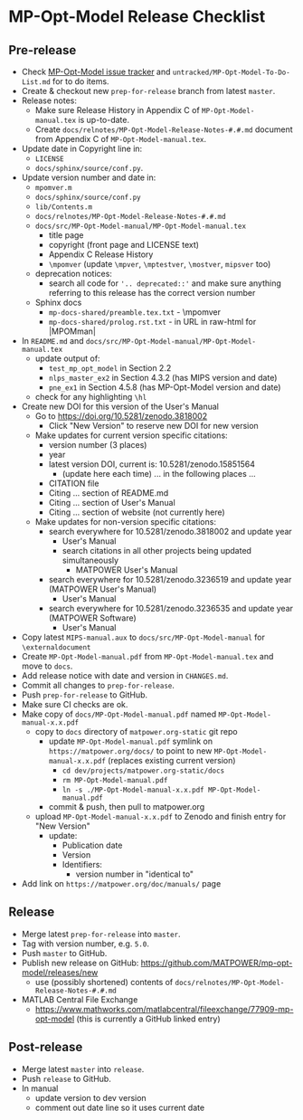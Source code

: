 MP-Opt-Model Release Checklist
==============================


Pre-release
-----------
- Check [MP-Opt-Model issue tracker](https://github.com/MATPOWER/mp-opt-model/issues)
  and `untracked/MP-Opt-Model-To-Do-List.md` for to do items.
- Create & checkout new `prep-for-release` branch from latest `master`.
- Release notes:
  - Make sure Release History in Appendix C of `MP-Opt-Model-manual.tex` is
    up-to-date.
  - Create `docs/relnotes/MP-Opt-Model-Release-Notes-#.#.md` document from
    Appendix C of `MP-Opt-Model-manual.tex`.
- Update date in Copyright line in:
  - `LICENSE`
  - `docs/sphinx/source/conf.py`.
- Update version number and date in:
  - `mpomver.m`
  - `docs/sphinx/source/conf.py`
  - `lib/Contents.m`
  - `docs/relnotes/MP-Opt-Model-Release-Notes-#.#.md`
  - `docs/src/MP-Opt-Model-manual/MP-Opt-Model-manual.tex`
    - title page
    - copyright (front page and LICENSE text)
    - Appendix C Release History
    - `\mpomver` (update `\mpver`, `\mptestver`, `\mostver`, `mipsver` too)
  - deprecation notices:
    - search all code for `'.. deprecated::'` and make sure anything referring
      to this release has the correct version number
  - Sphinx docs
    - `mp-docs-shared/preamble.tex.txt` - \mpomver
    - `mp-docs-shared/prolog.rst.txt` - in URL in raw-html for |MPOMman|
- In `README.md` and `docs/src/MP-Opt-Model-manual/MP-Opt-Model-manual.tex`
  - update output of:
    - `test_mp_opt_model` in Section 2.2
    - `nlps_master_ex2` in Section 4.3.2 (has MIPS version and date)
    - `pne_ex1` in Section 4.5.8 (has MP-Opt-Model version and date)
  - check for any highlighting `\hl`
- Create new DOI for this version of the User's Manual
  - Go to https://doi.org/10.5281/zenodo.3818002
    - Click "New Version" to reserve new DOI for new version
  - Make updates for current version specific citations:
    - version number (3 places)
    - year
    - latest version DOI, current is: 10.5281/zenodo.15851564
      - (update here each time)
    ... in the following places ...
    - CITATION file
    - Citing ... section of README.md
    - Citing ... section of User's Manual
    - Citing ... section of website (not currently here)
  - Make updates for non-version specific citations:
    - search everywhere for 10.5281/zenodo.3818002 and update year
      - User's Manual
      - search citations in all other projects being updated simultaneously
        - MATPOWER User's Manual
    - search everywhere for 10.5281/zenodo.3236519 and update year (MATPOWER User's Manual)
      - User's Manual
    - search everywhere for 10.5281/zenodo.3236535 and update year (MATPOWER Software)
      - User's Manual
- Copy latest `MIPS-manual.aux` to `docs/src/MP-Opt-Model-manual` for
  `\externaldocument`
- Create `MP-Opt-Model-manual.pdf` from `MP-Opt-Model-manual.tex` and move
  to `docs`.
- Add release notice with date and version in `CHANGES.md`.
- Commit all changes to `prep-for-release`.
- Push `prep-for-release` to GitHub.
- Make sure CI checks are ok.
- Make copy of `docs/MP-Opt-Model-manual.pdf` named `MP-Opt-Model-manual-x.x.pdf`
  - copy to `docs` directory of `matpower.org-static` git repo
    - update `MP-Opt-Model-manual.pdf` symlink on `https://matpower.org/docs/` to point
      to new `MP-Opt-Model-manual-x.x.pdf` (replaces existing current version)
      - `cd dev/projects/matpower.org-static/docs`
      - `rm MP-Opt-Model-manual.pdf`
      - `ln -s ./MP-Opt-Model-manual-x.x.pdf MP-Opt-Model-manual.pdf`
    - commit & push, then pull to matpower.org
  - upload `MP-Opt-Model-manual-x.x.pdf` to Zenodo and finish entry for "New Version"
    - update:
      - Publication date
      - Version
      - Identifiers:
        - version number in "identical to"
- Add link on `https://matpower.org/doc/manuals/` page


Release
-------
- Merge latest `prep-for-release` into `master`.
- Tag with version number, e.g. `5.0`.
- Push `master` to GitHub.
- Publish new release on GitHub: https://github.com/MATPOWER/mp-opt-model/releases/new
  - use (possibly shortened) contents of `docs/relnotes/MP-Opt-Model-Release-Notes-#.#.md`
- MATLAB Central File Exchange
    - https://www.mathworks.com/matlabcentral/fileexchange/77909-mp-opt-model
    (this is currently a GitHub linked entry)


Post-release
------------
- Merge latest `master` into `release`.
- Push `release` to GitHub.
- In manual
  - update version to dev version
  - comment out date line so it uses current date
